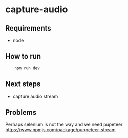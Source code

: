 # capture-audio

## Requirements
- node

## How to run

```sh
    npm run dev
```

## Next steps

- capture audio stream

## Problems

Perhaps selenium is not the way and we need pupeteer 
https://www.npmjs.com/package/puppeteer-stream

